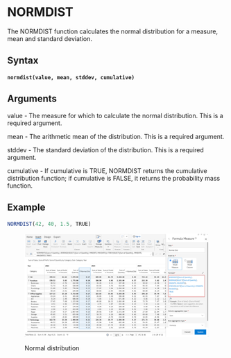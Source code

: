 # NORMDIST

The NORMDIST function calculates the normal distribution for a measure, mean and standard deviation.

## Syntax

<pre class="language-javascript"><code class="lang-javascript"><strong>normdist(value, mean, stddev, cumulative)
</strong></code></pre>

## Arguments

value - The measure for which to calculate the normal distribution. This is a required argument.

mean - The arithmetic mean of the distribution. This is a required argument.

stddev - The standard deviation of the distribution. This is a required argument.

cumulative - If cumulative is TRUE, NORMDIST returns the cumulative distribution function; if cumulative is FALSE, it returns the probability mass function.&#x20;

## Example

```javascript
NORMDIST(42, 40, 1.5, TRUE)
```

<figure><img src="../../.gitbook/assets/image (1) (1) (1) (1) (1) (1) (1) (1) (1) (1) (1) (1) (1) (1) (1) (1) (1) (1) (1) (1) (1) (1) (1).png" alt=""><figcaption><p>Normal distribution </p></figcaption></figure>
